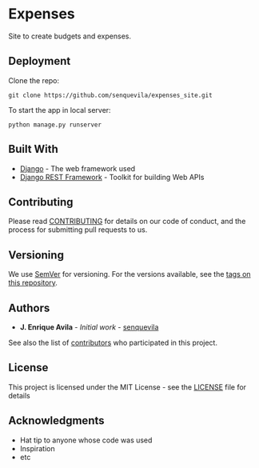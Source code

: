 # Expenses
Site to create budgets and expenses.


## Deployment
Clone the repo:
```
git clone https://github.com/senquevila/expenses_site.git
```

To start the app in local server:
```
python manage.py runserver
```

## Built With

* [Django](https://www.djangoproject.com/) - The web framework used
* [Django REST Framework](https://www.django-rest-framework.org/) - Toolkit for building Web APIs

## Contributing

Please read [CONTRIBUTING](https://gist.github.com/senquevila/CONTRIBUTING.md) for details on our code of conduct, and the process for submitting pull requests to us.

## Versioning

We use [SemVer](http://semver.org/) for versioning. For the versions available, see the [tags on this repository](https://github.com/yourusername/yourprojectname/tags).

## Authors

* **J. Enrique Avila** - *Initial work* - [senquevila](https://github.com/senquevila)

See also the list of [contributors](https://github.com/senquevila/expenses_site/contributors) who participated in this project.

## License

This project is licensed under the MIT License - see the [LICENSE](LICENSE) file for details

## Acknowledgments

* Hat tip to anyone whose code was used
* Inspiration
* etc
